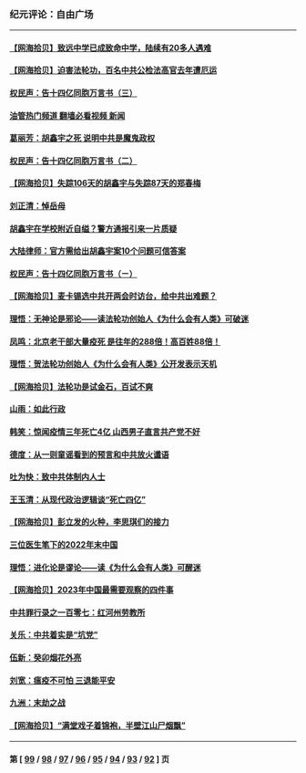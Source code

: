 ### 纪元评论：自由广场
---
#### [【网海拾贝】致远中学已成致命中学，陆续有20多人遇难](../../pages/nsc993/n13921434.md?02040330) 
#### [【网海拾贝】迫害法轮功，百名中共公检法高官去年遭厄运](../../pages/nsc993/n13920823.md?02040330) 
#### [权民声：告十四亿同胞万言书（三）](../../pages/nsc993/n13919505.md?02040330) 
#### [油管热门频道 翻墙必看视频 新闻](ok?02040330)
#### [葛丽芳：胡鑫宇之死 说明中共是魔鬼政权](../../pages/nsc993/n13920681.md?02040330) 
#### [权民声：告十四亿同胞万言书（二）](../../pages/nsc993/n13919417.md?02040330) 
#### [【网海拾贝】失踪106天的胡鑫宇与失踪87天的郑春梅](../../pages/nsc993/n13919920.md?02040330) 
#### [刘正清：悼岳母](../../pages/nsc993/n13919896.md?02040330) 
#### [胡鑫宇在学校附近自缢？警方通报引来一片质疑](../../pages/nsc993/n13919412.md?02040330) 
#### [大陆律师：官方需给出胡鑫宇案10个问题可信答案](../../pages/nsc993/n13919377.md?02040330) 
#### [权民声：告十四亿同胞万言书（ㄧ）](../../pages/nsc993/n13919302.md?02040330) 
#### [【网海拾贝】麦卡锡选中共开两会时访台，给中共出难题？](../../pages/nsc993/n13919276.md?02040330) 
#### [理悟：无神论是邪论——读法轮功创始人《为什么会有人类》可破迷](../../pages/nsc993/n13919115.md?02040330) 
#### [凤鸣：北京老干部大量疫死 是往年的288倍！高百姓88倍！](../../pages/nsc993/n13919072.md?02040330) 
#### [理悟：贺法轮功创始人《为什么会有人类》公开发表示天机](../../pages/nsc993/n13919000.md?02040330) 
#### [【网海拾贝】法轮功是试金石，百试不爽](../../pages/nsc993/n13918078.md?02040330) 
#### [山雨：如此行政](../../pages/nsc993/n13918169.md?02040330) 
#### [韩笑：惊闻疫情三年死亡4亿 山西男子直言共产党不好](../../pages/nsc993/n13918134.md?02040330) 
#### [德度：从一则童谣看到的预言和中共放火谶语](../../pages/nsc993/n13917491.md?02040330) 
#### [吐为快：致中共体制内人士](../../pages/nsc993/n13917176.md?02040330) 
#### [王玉清：从现代政治逻辑谈“死亡四亿”](../../pages/nsc993/n13917133.md?02040330) 
#### [【网海拾贝】彭立发的火种，李思琪们的接力](../../pages/nsc993/n13916956.md?02040330) 
#### [三位医生笔下的2022年末中国](../../pages/nsc993/n13916545.md?02040330) 
#### [理悟：进化论是谬论——读《为什么会有人类》可醒迷](../../pages/nsc993/n13916374.md?02040330) 
#### [【网海拾贝】2023年中国最需要观察的四件事](../../pages/nsc993/n13915970.md?02040330) 
#### [中共罪行录之一百零七：红河州劳教所](../../pages/nsc993/n13915968.md?02040330) 
#### [关乐：中共着实是“坑党”](../../pages/nsc993/n13915961.md?02040330) 
#### [伍新：癸卯烟花外亮](../../pages/nsc993/n13915958.md?02040330) 
#### [刘宽：瘟疫不可怕 三退能平安](../../pages/nsc993/n13915952.md?02040330) 
#### [九洲：末劫之战](../../pages/nsc993/n13915944.md?02040330) 
#### [【网海拾贝】“满堂戏子着锦袍，半壁江山尸烟飘”](../../pages/nsc993/n13915167.md?02040330) 

---
#### 第 [ [99](./99.md?02040330) / [98](./98.md?02040330) / [97](./97.md?02040330) / [96](./96.md?02040330) / [95](./95.md?02040330) / [94](./94.md?02040330) / [93](./93.md?02040330) / [92](./92.md?02040330) ] 页
